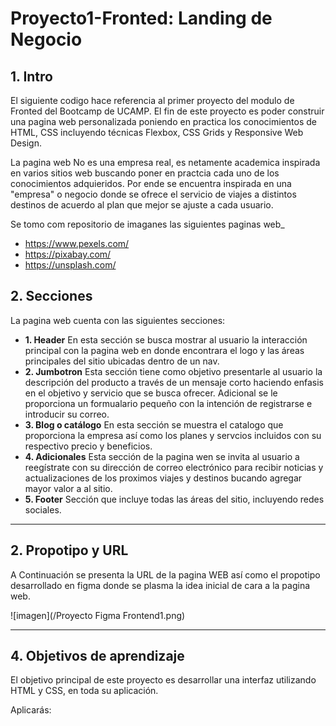 # Proyecto1-Fronted: Landing de Negocio


## 1. Intro
El siguiente codigo hace referencia al primer proyecto del modulo de Fronted del Bootcamp de UCAMP. El fin de este proyecto es poder  construir una pagina web personalizada poniendo en practica los conocimientos de HTML, CSS incluyendo técnicas Flexbox, CSS Grids y Responsive Web Design.

La pagina web No es una empresa real, es netamente academica inspirada en varios sitios web buscando poner en practcia cada uno de los conocimientos adquieridos. Por ende se encuentra inspirada en una "empresa" o negocio donde se ofrece el servicio de viajes a distintos destinos de acuerdo al plan que mejor se ajuste a cada usuario.

Se tomo com repositorio de imaganes las siguientes paginas web_
- https://www.pexels.com/
- https://pixabay.com/
- https://unsplash.com/


## 2. Secciones
La pagina web cuenta con las siguientes secciones:

- **1. Header**
    En esta sección se busca mostrar al usuario la interacción principal con la pagina web en donde encontrara el logo y las áreas principales del sitio ubicadas dentro de un nav.
- **2. Jumbotron**
    Esta sección tiene como objetivo presentarle al usuario la descripción del producto a través de un mensaje corto haciendo enfasis en el objetivo y servicio que se busca ofrecer. Adicional se le proporciona un formualario pequeño con la intención de registrarse e introducir su correo.
- **3. Blog o catálogo**
    En esta sección se muestra el catalogo que proporciona la empresa así como los planes y servcios incluidos con su respectivo precio y beneficios.
- **4. Adicionales**
    Esta sección de la pagina wen se invita al usuario a reegístrate con su dirección de correo electrónico para recibir noticias y actualizaciones de los proximos viajes y destinos bucando agregar mayor valor a al sitio.
 - **5. Footer**
    Sección que incluye todas las áreas del sitio, incluyendo redes sociales.

****

## 2. Propotipo y URL
A Continuación se presenta la URL de la pagina WEB así como el propotipo desarrollado en figma donde se plasma la idea inicial de cara a la pagina web.

![imagen](/Proyecto Figma Frontend1.png)

****

## 4. Objetivos de aprendizaje

El objetivo principal de este proyecto es desarrollar una interfaz utilizando HTML y CSS, en toda su aplicación.

Aplicarás:
